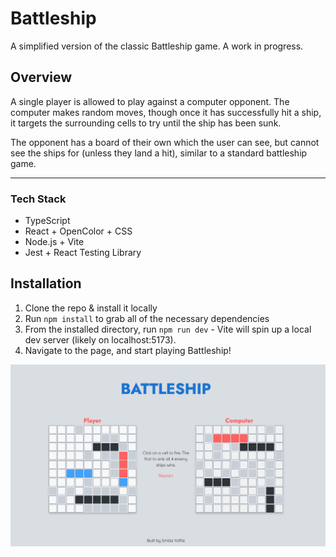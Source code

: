 # Battleship
A simplified version of the classic Battleship game. A work in progress.

## Overview 
A single player is allowed to play against a computer opponent. The computer makes random moves, though once it has successfully hit a ship, it targets the surrounding cells to try until the ship has been sunk. 

The opponent has a board of their own which the user can see, but cannot see the ships for (unless they land a hit), similar to a standard battleship game.

- - -
### Tech Stack 
- TypeScript 
- React + OpenColor + CSS 
- Node.js + Vite
- Jest + React Testing Library

## Installation
1. Clone the repo & install it locally
2. Run `npm install` to grab all of the necessary dependencies
3. From the installed directory, run `npm run dev` - Vite will spin up a local dev server (likely on localhost:5173).
4. Navigate to the page, and start playing Battleship!

![Battleship](src/public/battleship.png)


